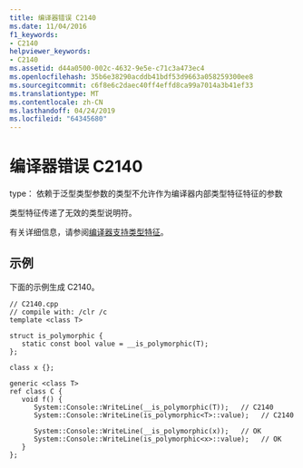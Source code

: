 ```yaml
---
title: 编译器错误 C2140
ms.date: 11/04/2016
f1_keywords:
- C2140
helpviewer_keywords:
- C2140
ms.assetid: d44a0500-002c-4632-9e5e-c71c3a473ec4
ms.openlocfilehash: 35b6e38290acddb41bdf53d9663a058259300ee8
ms.sourcegitcommit: c6f8e6c2daec40ff4effd8ca99a7014a3b41ef33
ms.translationtype: MT
ms.contentlocale: zh-CN
ms.lasthandoff: 04/24/2019
ms.locfileid: "64345680"
---
```

# <a name="compiler-error-c2140"></a>编译器错误 C2140

type： 依赖于泛型类型参数的类型不允许作为编译器内部类型特征特征的参数

类型特征传递了无效的类型说明符。

有关详细信息，请参阅[编译器支持类型特征](../../extensions/compiler-support-for-type-traits-cpp-component-extensions.md)。

## <a name="example"></a>示例

下面的示例生成 C2140。

```
// C2140.cpp
// compile with: /clr /c
template <class T>

struct is_polymorphic {
   static const bool value = __is_polymorphic(T);
};

class x {};

generic <class T>
ref class C {
   void f() {
      System::Console::WriteLine(__is_polymorphic(T));   // C2140
      System::Console::WriteLine(is_polymorphic<T>::value);   // C2140

      System::Console::WriteLine(__is_polymorphic(x));   // OK
      System::Console::WriteLine(is_polymorphic<x>::value);   // OK
   }
};
```